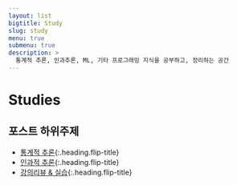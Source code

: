 ```yaml
---
layout: list
bigtitle: Study
slug: study
menu: true
submenu: true
description: >
  통계적 추론, 인과추론, ML, 기타 프로그래밍 지식을 공부하고, 정리하는 공간
---
```


# Studies

## 포스트 하위주제

* [통계적 추론]{:.heading.flip-title}
* [인과적 추론]{:.heading.flip-title}
* [강의리뷰 & 실습]{:.heading.flip-title}

<!-- 여기서 서브카테고리.md 태그("/tag/")랑 [내가 노출하고 싶은 이름] 매칭하면, 간편하게 노출 카테고리 이름을 바꿀 수 있음 -->
<!-- 그러나, 그 서브카테고리 클릭하면 슬래시 안에 쓴 이름으로 바뀌는 오류남 ㅠ -->
[통계적 추론]: /통계적-추론/
[인과적 추론]: /인과적-추론/
[강의리뷰 & 실습]: /강의리뷰-및-실습/